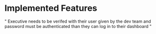 # Implemented Features
" Executive needs to be verifed with their user given by the dev team and password must be authenticated than they can log in to their dashboard " 
